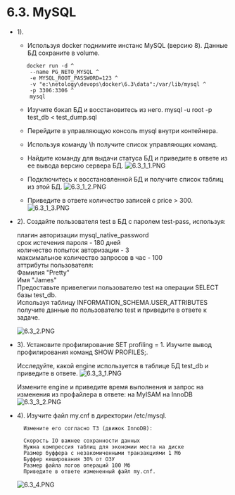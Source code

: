 # 6.3. MySQL
- 1).
  - Используя docker поднимите инстанс MySQL (версию 8). Данные БД сохраните в volume.

  ```
     docker run -d ^
      --name PG_NETO_MYSQL ^
      -e MYSQL_ROOT_PASSWORD=123 ^
      -v "e:\netology\devops\docker\6.3\data":/var/lib/mysql ^
      -p 3306:3306 ^
      mysql
	```
  - Изучите бэкап БД и восстановитесь из него.
    mysql -u root -p test_db < test_dump.sql
    
  - Перейдите в управляющую консоль mysql внутри контейнера.
  - Используя команду \h получите список управляющих команд.
  - Найдите команду для выдачи статуса БД и приведите в ответе из ее вывода версию сервера БД.
  ![6.3_1_1.PNG](images/6.3_1_1.PNG)
  - Подключитесь к восстановленной БД и получите список таблиц из этой БД.
  ![6.3_1_2.PNG](images/6.3_1_2.PNG)
  - Приведите в ответе количество записей с price > 300.
  ![6.3_1_3.PNG](images/6.3_1_3.PNG)


- 2). Создайте пользователя test в БД c паролем test-pass, используя:

    плагин авторизации mysql_native_password  
    срок истечения пароля - 180 дней  
    количество попыток авторизации - 3  
    максимальное количество запросов в час - 100  
    аттрибуты пользователя:  
      Фамилия "Pretty"  
      Имя "James"  
      Предоставьте привелегии пользователю test на операции SELECT базы test_db.  
      Используя таблицу INFORMATION_SCHEMA.USER_ATTRIBUTES получите данные по пользователю test и приведите в ответе к задаче.      
      
    ![6.3_2.PNG](images/6.3_2.PNG)  
	
- 3). Установите профилирование SET profiling = 1. Изучите вывод профилирования команд SHOW PROFILES;.

     Исследуйте, какой engine используется в таблице БД test_db и приведите в ответе.
    ![6.3_3_1.PNG](images/6.3_3_1.PNG) 
     
     Измените engine и приведите время выполнения и запрос на изменения из профайлера в ответе:
      на MyISAM
      на InnoDB
    ![6.3_3_2.PNG](images/6.3_3_2.PNG)  
    
- 4).  Изучите файл my.cnf в директории /etc/mysql.

        Измените его согласно ТЗ (движок InnoDB):

        Скорость IO важнее сохранности данных
        Нужна компрессия таблиц для экономии места на диске
        Размер буффера с незакомиченными транзакциями 1 Мб
        Буффер кеширования 30% от ОЗУ
        Размер файла логов операций 100 Мб
        Приведите в ответе измененный файл my.cnf.
        
    ![6.3_4.PNG](images/6.3_4.PNG)     